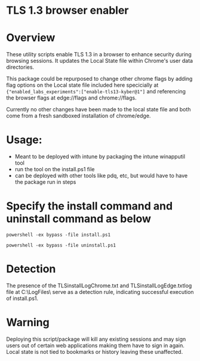# TLS 1.3 browser enabler


# Overview

These utility scripts enable TLS 1.3 in a browser to enhance security during browsing sessions. It updates the Local State file within Chrome's user data directories. 

This package could be repurposed to change other chrome flags by adding flag options on the Local state file included here specicially at 
` {"enabled_labs_experiments":["enable-tls13-kyber@1"] ` and referencing the browser flags at edge://flags and chrome://flags. 

Currently no other changes have been made to the local state file and both come from a fresh sandboxed installation of chrome/edge. 


# Usage:
- Meant to be deployed with intune by packaging the intune winapputil tool 
- run the tool on the install.ps1 file
- can be deployed with other tools like pdq, etc, but would have to have the package run in steps


# Specify the install command and uninstall command as below  

` powershell -ex bypass -file install.ps1 `

 ` powershell -ex bypass -file uninstall.ps1 `

# Detection
The presence of the TLSinstallLogChrome.txt and TLSinstallLogEdge.txtlog file at C:\LogFiles\ serve as a detection rule, indicating successful execution of install.ps1.

# Warning 
Deploying this script/package will kill any existing sessions and may sign users out of certain web applications making them have to sign in again. Local state is not tied to bookmarks or history leaving these unaffected. 